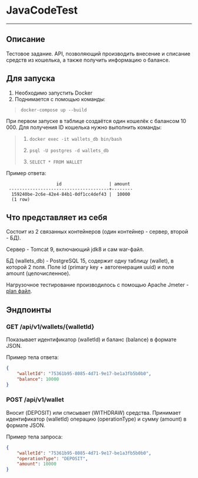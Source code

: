 # JavaCodeTest
___
## Описание
Тестовое задание. API, позволяющий производить внесение и списание средств из кошелька, а также получить информацию о балансе. 

## Для запуска
1. Необходимо запустить Docker
2. Поднимается с помощью команды:

>     docker-compose up --build

При первом запуске в таблице создаётся один кошелёк с балансом 10 000.
Для получения ID кошелька нужно выполнить команды:
> 1.     docker exec -it wallets_db bin/bash
> 2.     psql -U postgres -d wallets_db
> 3.     SELECT * FROM WALLET

Пример ответа:

                       id                  | amount
     --------------------------------------+--------
      159240be-2c6e-42e4-84b1-0df1cc4def43 |  10000
      (1 row)

## Что представляет из себя
Состоит из 2 связанных контейнеров (один контейнер - сервер, второй - БД).

Сервер - Tomcat 9, включающий jdk8 и сам war-файл.

БД (wallets_db) - PostgreSQL 15, содержит одну таблицу (wallet), в которой 2 поля. Поле id (primary key + автогенерация uuid) и поле amount (целочисленное).

Нагрузочное тестирование производилось с помощью Apache Jmeter - [plan файл](https://github.com/npichuzhkin/JavaCodeTest/tree/master/plan).

## Эндпоинты
### GET /api/v1/wallets/{walletId}
Показывает идентификатор (walletId) и баланс (balance) в формате JSON.

Пример тела ответа:
```json
{
    "walletId": "75361b95-8085-4d71-9e17-be1a3fb5b0b0",
    "balance": 10000
}
```
### POST /api/v1/wallet 
Вносит (DEPOSIT) или списывает (WITHDRAW) средства.
Принимает идентификатор (walletId) операцию (operationType) и сумму (amount) в формате JSON.

Пример тела запроса:
```json
{
    "walletId": "75361b95-8085-4d71-9e17-be1a3fb5b0b0",
    "operationType": "DEPOSIT",
    "amount": 10000
}
```
